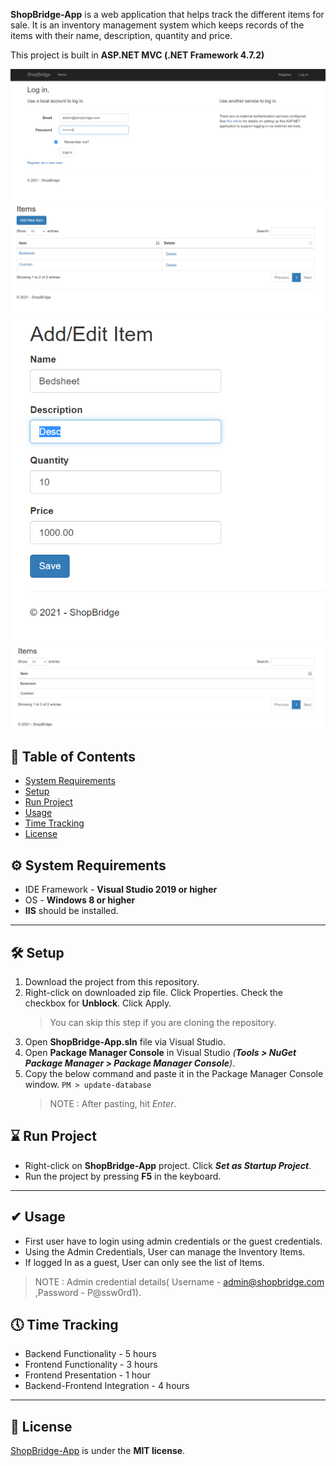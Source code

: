 **ShopBridge-App** is a web application that helps track the different items for sale. It is an inventory management system which keeps records of the items with their name, description, quantity and price.

This project is built in **ASP.NET MVC (.NET Framework 4.7.2)**


[![Shop Bridge Image](https://github.com/hitesh-bansal/ShopBrige-App/blob/master/ShopBrige-App/WebScreen/RegisterScreen.PNG)]()
[![Shop Bridge Image](https://github.com/hitesh-bansal/ShopBrige-App/blob/master/ShopBrige-App/WebScreen/ManageItemScreen.PNG)]()
[![Shop Bridge Image](https://github.com/hitesh-bansal/ShopBrige-App/blob/master/ShopBrige-App/WebScreen/editItemScreen.PNG)]()
[![Shop Bridge Image](https://github.com/hitesh-bansal/ShopBrige-App/blob/master/ShopBrige-App/WebScreen/ReadOnlyItemScreen.PNG)]()

## 📒 Table of Contents 

- [System Requirements](#-system-requirements)
- [Setup](#-setup)
- [Run Project](#-run-project)
- [Usage](#-usage)
- [Time Tracking](#-time-tracking)
- [License](#-license)

## ⚙ System Requirements

* IDE Framework - **Visual Studio 2019 or higher**
* OS - **Windows 8 or higher**
* **IIS** should be installed.
---

## 🛠 Setup

1. Download the project from this repository.
2. Right-click on downloaded zip file. Click Properties. Check the checkbox for **Unblock**. Click Apply.
	> You can skip this step if you are cloning the repository.
3. Open **ShopBridge-App.sln** file via Visual Studio.
5. Open **Package Manager Console** in Visual Studio _(**Tools > NuGet Package Manager > Package Manager Console**)_.
6. Copy the below command and paste it in the Package Manager Console window.
	`PM > update-database`
	> NOTE : After pasting, hit *Enter*.

## ⌛ Run Project

* Right-click on **ShopBridge-App** project. Click _**Set as Startup Project**_.
* Run the project by pressing **F5** in the keyboard.
---

## ✔ Usage
* First user have to login using admin credentials or the guest credentials.
* Using the Admin Credentials, User can manage the Inventory Items.
* If logged In as a guest, User can only see the list of Items.
> NOTE : Admin credential details( Username - admin@shopbridge.com ,Password - P@ssw0rd1).

## 🕔 Time Tracking

* Backend Functionality - 5 hours
* Frontend Functionality - 3 hours
* Frontend Presentation - 1 hour
* Backend-Frontend Integration - 4 hours
---
## 📑 License
[ShopBridge-App](#shop-bridge) is under the **MIT license**.

